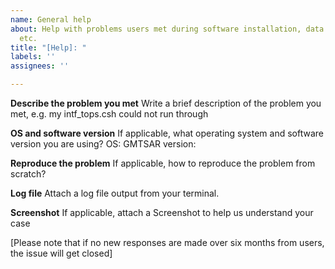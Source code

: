 ```yaml
---
name: General help
about: Help with problems users met during software installation, data processing,
  etc.
title: "[Help]: "
labels: ''
assignees: ''

---
```


**Describe the problem you met**
Write a brief description of the problem you met, e.g. my intf_tops.csh could not run through

**OS and software version**
If applicable, what operating system and software version you are using?
OS:
GMTSAR version:

**Reproduce the problem**
If applicable, how to reproduce the problem from scratch?

**Log file**
Attach a log file output from your terminal.

**Screenshot**
If applicable, attach a Screenshot to help us understand your case

[Please note that if no new responses are made over six months from users, the issue will get closed]
